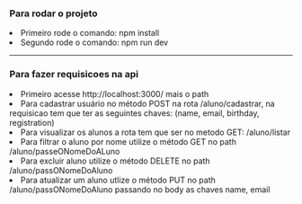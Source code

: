 
<h3>Para rodar o projeto</h3>

<li>Primeiro rode o comando: npm install</li>
<li>Segundo rode o comando: npm run dev</li>

---


<h3>Para fazer requisicoes na api</h3>

<li>Primeiro acesse http://localhost:3000/ mais o path</li>


<li>Para cadastrar usuário no método POST na rota /aluno/cadastrar, na requisicao tem que ter as seguintes chaves:  (name, email, birthday, registration)</li>
<li>Para visualizar os alunos a rota tem que ser no metodo GET: /aluno/listar</li>
<li>Para filtrar o aluno por nome utilize o método GET no path /aluno/passeONomeDoALuno
<li>Para excluir aluno utilize o método DELETE no path /aluno/passONomeDoAluno</li>
<li>Para atualizar um aluno utlize o método PUT no path /aluno/passONomeDoAluno passando no body as chaves name, email</li>
